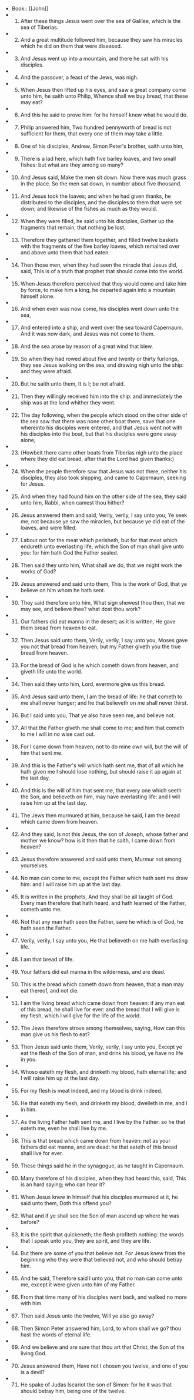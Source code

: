 - Book:: [[John]]
- 1. After these things Jesus went over the sea of Galilee, which is the sea of Tiberias.
- 2. And a great multitude followed him, because they saw his miracles which he did on them that were diseased.
- 3. And Jesus went up into a mountain, and there he sat with his disciples.
- 4. And the passover, a feast of the Jews, was nigh.
- 5. When Jesus then lifted up his eyes, and saw a great company come unto him, he saith unto Philip, Whence shall we buy bread, that these may eat?
- 6. And this he said to prove him: for he himself knew what he would do.
- 7. Philip answered him, Two hundred pennyworth of bread is not sufficient for them, that every one of them may take a little.
- 8. One of his disciples, Andrew, Simon Peter's brother, saith unto him,
- 9. There is a lad here, which hath five barley loaves, and two small fishes: but what are they among so many?
- 10. And Jesus said, Make the men sit down. Now there was much grass in the place. So the men sat down, in number about five thousand.
- 11. And Jesus took the loaves; and when he had given thanks, he distributed to the disciples, and the disciples to them that were set down; and likewise of the fishes as much as they would.
- 12. When they were filled, he said unto his disciples, Gather up the fragments that remain, that nothing be lost.
- 13. Therefore they gathered them together, and filled twelve baskets with the fragments of the five barley loaves, which remained over and above unto them that had eaten.
- 14. Then those men, when they had seen the miracle that Jesus did, said, This is of a truth that prophet that should come into the world.
- 15. When Jesus therefore perceived that they would come and take him by force, to make him a king, he departed again into a mountain himself alone.
- 16. And when even was now come, his disciples went down unto the sea,
- 17. And entered into a ship, and went over the sea toward Capernaum. And it was now dark, and Jesus was not come to them.
- 18. And the sea arose by reason of a great wind that blew.
- 19. So when they had rowed about five and twenty or thirty furlongs, they see Jesus walking on the sea, and drawing nigh unto the ship: and they were afraid.
- 20. But he saith unto them, It is I; be not afraid.
- 21. Then they willingly received him into the ship: and immediately the ship was at the land whither they went.
- 22. The day following, when the people which stood on the other side of the sea saw that there was none other boat there, save that one whereinto his disciples were entered, and that Jesus went not with his disciples into the boat, but that his disciples were gone away alone;
- 23. (Howbeit there came other boats from Tiberias nigh unto the place where they did eat bread, after that the Lord had given thanks:)
- 24. When the people therefore saw that Jesus was not there, neither his disciples, they also took shipping, and came to Capernaum, seeking for Jesus.
- 25. And when they had found him on the other side of the sea, they said unto him, Rabbi, when camest thou hither?
- 26. Jesus answered them and said, Verily, verily, I say unto you, Ye seek me, not because ye saw the miracles, but because ye did eat of the loaves, and were filled.
- 27. Labour not for the meat which perisheth, but for that meat which endureth unto everlasting life, which the Son of man shall give unto you: for him hath God the Father sealed.
- 28. Then said they unto him, What shall we do, that we might work the works of God?
- 29. Jesus answered and said unto them, This is the work of God, that ye believe on him whom he hath sent.
- 30. They said therefore unto him, What sign shewest thou then, that we may see, and believe thee? what dost thou work?
- 31. Our fathers did eat manna in the desert; as it is written, He gave them bread from heaven to eat.
- 32. Then Jesus said unto them, Verily, verily, I say unto you, Moses gave you not that bread from heaven; but my Father giveth you the true bread from heaven.
- 33. For the bread of God is he which cometh down from heaven, and giveth life unto the world.
- 34. Then said they unto him, Lord, evermore give us this bread.
- 35. And Jesus said unto them, I am the bread of life: he that cometh to me shall never hunger; and he that believeth on me shall never thirst.
- 36. But I said unto you, That ye also have seen me, and believe not.
- 37. All that the Father giveth me shall come to me; and him that cometh to me I will in no wise cast out.
- 38. For I came down from heaven, not to do mine own will, but the will of him that sent me.
- 39. And this is the Father's will which hath sent me, that of all which he hath given me I should lose nothing, but should raise it up again at the last day.
- 40. And this is the will of him that sent me, that every one which seeth the Son, and believeth on him, may have everlasting life: and I will raise him up at the last day.
- 41. The Jews then murmured at him, because he said, I am the bread which came down from heaven.
- 42. And they said, Is not this Jesus, the son of Joseph, whose father and mother we know? how is it then that he saith, I came down from heaven?
- 43. Jesus therefore answered and said unto them, Murmur not among yourselves.
- 44. No man can come to me, except the Father which hath sent me draw him: and I will raise him up at the last day.
- 45. It is written in the prophets, And they shall be all taught of God. Every man therefore that hath heard, and hath learned of the Father, cometh unto me.
- 46. Not that any man hath seen the Father, save he which is of God, he hath seen the Father.
- 47. Verily, verily, I say unto you, He that believeth on me hath everlasting life.
- 48. I am that bread of life.
- 49. Your fathers did eat manna in the wilderness, and are dead.
- 50. This is the bread which cometh down from heaven, that a man may eat thereof, and not die.
- 51. I am the living bread which came down from heaven: if any man eat of this bread, he shall live for ever: and the bread that I will give is my flesh, which I will give for the life of the world.
- 52. The Jews therefore strove among themselves, saying, How can this man give us his flesh to eat?
- 53. Then Jesus said unto them, Verily, verily, I say unto you, Except ye eat the flesh of the Son of man, and drink his blood, ye have no life in you.
- 54. Whoso eateth my flesh, and drinketh my blood, hath eternal life; and I will raise him up at the last day.
- 55. For my flesh is meat indeed, and my blood is drink indeed.
- 56. He that eateth my flesh, and drinketh my blood, dwelleth in me, and I in him.
- 57. As the living Father hath sent me, and I live by the Father: so he that eateth me, even he shall live by me.
- 58. This is that bread which came down from heaven: not as your fathers did eat manna, and are dead: he that eateth of this bread shall live for ever.
- 59. These things said he in the synagogue, as he taught in Capernaum.
- 60. Many therefore of his disciples, when they had heard this, said, This is an hard saying; who can hear it?
- 61. When Jesus knew in himself that his disciples murmured at it, he said unto them, Doth this offend you?
- 62. What and if ye shall see the Son of man ascend up where he was before?
- 63. It is the spirit that quickeneth; the flesh profiteth nothing: the words that I speak unto you, they are spirit, and they are life.
- 64. But there are some of you that believe not. For Jesus knew from the beginning who they were that believed not, and who should betray him.
- 65. And he said, Therefore said I unto you, that no man can come unto me, except it were given unto him of my Father.
- 66. From that time many of his disciples went back, and walked no more with him.
- 67. Then said Jesus unto the twelve, Will ye also go away?
- 68. Then Simon Peter answered him, Lord, to whom shall we go? thou hast the words of eternal life.
- 69. And we believe and are sure that thou art that Christ, the Son of the living God.
- 70. Jesus answered them, Have not I chosen you twelve, and one of you is a devil?
- 71. He spake of Judas Iscariot the son of Simon: for he it was that should betray him, being one of the twelve.
